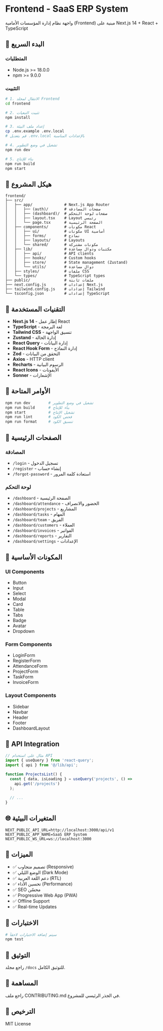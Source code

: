 # Frontend - SaaS ERP System

واجهة نظام إدارة المؤسسات الأمامية (Frontend) مبنية على Next.js 14 + React + TypeScript

## 🚀 البدء السريع

### المتطلبات
- Node.js >= 18.0.0
- npm >= 9.0.0

### التثبيت

```bash
# 1. الانتقال لمجلد Frontend
cd frontend

# 2. تثبيت التبعيات
npm install

# 3. إعداد ملف البيئة
cp .env.example .env.local
# قم بتعديل .env.local بالإعدادات المناسبة

# 4. تشغيل في وضع التطوير
npm run dev

# 5. بناء للإنتاج
npm run build
npm start
```

## 📁 هيكل المشروع

```
frontend/
├── src/
│   ├── app/              # Next.js App Router
│   │   ├── (auth)/       # صفحات المصادقة
│   │   ├── (dashboard)/  # صفحات لوحة التحكم
│   │   ├── layout.tsx    # Layout رئيسي
│   │   └── page.tsx      # الصفحة الرئيسية
│   ├── components/       # مكونات React
│   │   ├── ui/           # مكونات UI أساسية
│   │   ├── forms/        # نماذج
│   │   ├── layouts/      # Layouts
│   │   └── shared/       # مكونات مشتركة
│   ├── lib/              # مكتبات ودوال مساعدة
│   │   ├── api/          # API clients
│   │   ├── hooks/        # Custom hooks
│   │   ├── store/        # State management (Zustand)
│   │   └── utils/        # دوال مساعدة
│   ├── styles/           # ملفات CSS
│   └── types/            # TypeScript types
├── public/               # ملفات ثابتة
├── next.config.js        # إعدادات Next.js
├── tailwind.config.js    # إعدادات Tailwind
└── tsconfig.json         # إعدادات TypeScript
```

## 🎨 التقنيات المستخدمة

- **Next.js 14** - إطار عمل React
- **TypeScript** - لغة البرمجة
- **Tailwind CSS** - تنسيق الواجهة
- **Zustand** - إدارة الحالة
- **React Query** - إدارة البيانات
- **React Hook Form** - إدارة النماذج
- **Zod** - التحقق من البيانات
- **Axios** - HTTP client
- **Recharts** - الرسوم البيانية
- **React Icons** - الأيقونات
- **Sonner** - الإشعارات

## 🔧 الأوامر المتاحة

```bash
npm run dev        # تشغيل في وضع التطوير
npm run build      # بناء للإنتاج
npm start          # تشغيل الإنتاج
npm run lint       # فحص الكود
npm run format     # تنسيق الكود
```

## 📱 الصفحات الرئيسية

### المصادقة
- `/login` - تسجيل الدخول
- `/register` - إنشاء حساب
- `/forgot-password` - استعادة كلمة المرور

### لوحة التحكم
- `/dashboard` - الصفحة الرئيسية
- `/dashboard/attendance` - الحضور والانصراف
- `/dashboard/projects` - المشاريع
- `/dashboard/tasks` - المهام
- `/dashboard/team` - الفريق
- `/dashboard/customers` - العملاء
- `/dashboard/invoices` - الفواتير
- `/dashboard/reports` - التقارير
- `/dashboard/settings` - الإعدادات

## 🎨 المكونات الأساسية

### UI Components
- Button
- Input
- Select
- Modal
- Card
- Table
- Tabs
- Badge
- Avatar
- Dropdown

### Form Components
- LoginForm
- RegisterForm
- AttendanceForm
- ProjectForm
- TaskForm
- InvoiceForm

### Layout Components
- Sidebar
- Navbar
- Header
- Footer
- DashboardLayout

## 🔌 API Integration

```typescript
// مثال على استخدام API
import { useQuery } from 'react-query';
import { api } from '@/lib/api';

function ProjectsList() {
  const { data, isLoading } = useQuery('projects', () => 
    api.get('/projects')
  );
  
  // ...
}
```

## 🌐 المتغيرات البيئية

```env
NEXT_PUBLIC_API_URL=http://localhost:3000/api/v1
NEXT_PUBLIC_APP_NAME=SaaS ERP System
NEXT_PUBLIC_WS_URL=ws://localhost:3000
```

## 🎯 الميزات

- ✅ تصميم متجاوب (Responsive)
- ✅ الوضع الليلي (Dark Mode)
- ✅ دعم اللغة العربية (RTL)
- ✅ تحسين الأداء (Performance)
- ✅ SEO محسّن
- ✅ Progressive Web App (PWA)
- ✅ Offline Support
- ✅ Real-time Updates

## 🧪 الاختبارات

```bash
# سيتم إضافة الاختبارات لاحقاً
npm test
```

## 📝 التوثيق

راجع مجلد `/docs` للتوثيق الكامل.

## 🤝 المساهمة

راجع ملف CONTRIBUTING.md في الجذر الرئيسي للمشروع.

## 📄 الترخيص

MIT License

